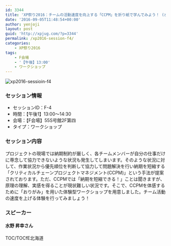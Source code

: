 ```yaml
---
id: 3344
title: 'XP祭り2016：チームの活動速度を向上する「CCPM」を折り紙で学んでみよう！ (水野 昇幸さん)'
date: '2016-09-05T11:48:54+00:00'
author: yenjoji
layout: post
guid: 'http://xpjug.com/?p=3344'
permalink: /xp2016-session-f4/
categories:
    - XP祭り2016
tags:
    - F会場
    - '【午後】13:00'
    - ワークショップ
---
```


![xp2016-sessioin-f4](http://xpjug.com/wp-content/uploads/2016/09/xp2016-session-f4.png)

### セッション情報

- セッションID：F-4
- 時間：【午後1】13:00～14:30
- 会場：【F会場】55S号館2F第四
- タイプ：ワークショップ

### セッション内容

プロジェクトの現場では納期制約が厳しく、各チームメンバーが自分の仕事だけに専念して協力できないような状況も発生してしまいます。そのような状況に対して、作業状況から優先順位を判断して協力して問題解決を行い納期を短縮する「クリティカルチェーンプロジェクトマネジメント(CCPM)」という手法が提案されております。ただ、CCPMでは「納期を短縮できる！」ことは聞きますが、原理の理解、実感を得ることが現状難しい状況です。そこで、CCPMを体感するために「おりがみ」を用いた体験型ワークショップを用意しました。チーム活動の速度を上げる体験を行ってみましょう！

### スピーカー

#### 水野 昇幸さん

TOC/TOCfE北海道